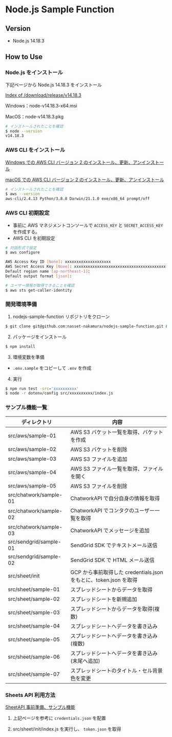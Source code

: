 # Node.js Sample Function

## Version

- Node.js 14.18.3

## How to Use

### Node.js をインストール

下記ページから Node.js 14.18.3 をインストール

[Index of /download/release/v14.18.3](https://nodejs.org/download/release/v14.18.3/)

Windows：node-v14.18.3-x64.msi

MacOS：node-v14.18.3.pkg

```bash
# インストールされたことを確認
$ node --version
v14.18.3
```

### AWS CLI をインストール

[Windows での AWS CLI バージョン 2 のインストール、更新、アンインストール](https://docs.aws.amazon.com/ja_jp/cli/latest/userguide/install-cliv2-windows.html)

[macOS での AWS CLI バージョン 2 のインストール、更新、アンインストール](https://docs.aws.amazon.com/ja_jp/cli/latest/userguide/install-cliv2-mac.html)

```bash
# インストールされたことを確認
$ aws --version
aws-cli/2.4.13 Python/3.8.8 Darwin/21.1.0 exe/x86_64 prompt/off
```

### AWS CLI 初期設定

- 事前に AWS マネジメントコンソールで `ACCESS_KEY` と `SECRET_ACCESS_KEY` を作成する。
- AWS CLI を初期設定

```bash
# 対話形式で設定
$ aws configure

AWS Access Key ID [None]: xxxxxxxxxxxxxxxxxxxx
AWS Secret Access Key [None]: xxxxxxxxxxxxxxxxxxxxxxxxxxxxxxxxxxxxxxxx
Default region name [ap-northeast-1]:
Default output format [json]:

# ユーザー情報が取得できることを確認
$ aws sts get-caller-identity
```

### 開発環境準備

1. nodejs-sample-function リポジトリをクローン

```bash
$ git clone git@github.com:nasset-nakamura/nodejs-sample-function.git && cd nodejs-sample-function
```

2. パッケージをインストール

```bash
$ npm install
```

3. 環境変数を準備

- `.env.sample` をコピーして `.env` を作成

4. 実行

```bash
$ npm run test -src='xxxxxxxxxx'
$ node -r dotenv/config src/xxxxxxxxxx/index.js
```

### サンプル機能一覧

| ディレクトリ           | 内容                                                              |
| ---------------------- | ----------------------------------------------------------------- |
| src/aws/sample-01      | AWS S3 バケット一覧を取得、バケットを作成                         |
| src/aws/sample-02      | AWS S3 バケットを削除                                             |
| src/aws/sample-03      | AWS S3 ファイルを追加                                             |
| src/aws/sample-04      | AWS S3 ファイル一覧を取得、ファイルを開く                         |
| src/aws/sample-05      | AWS S3 ファイルを削除                                             |
| src/chatwork/sample-01 | ChatworkAPI で自分自身の情報を取得                                |
| src/chatwork/sample-02 | ChatworkAPI でコンタクのユーザー一覧を取得                        |
| src/chatwork/sample-03 | ChatworkAPI でメッセージを追加                                    |
| src/sendgrid/sample-01 | SendGrid SDK でテキストメール送信                                 |
| src/sendgrid/sample-02 | SendGrid SDK で HTML メール送信                                   |
| src/sheet/init         | GCP から事前取得した credentials.json をもとに、token.json を取得 |
| src/sheet/sample-01    | スプレッドシートからデータを取得                                  |
| src/sheet/sample-02    | スプレッドシートを新規追加                                        |
| src/sheet/sample-03    | スプレッドシートからデータを取得(複数)                            |
| src/sheet/sample-04    | スプレッドシートへデータを書き込み                                |
| src/sheet/sample-05    | スプレッドシートへデータを書き込み(複数)                          |
| src/sheet/sample-06    | スプレッドシートへデータを書き込み(末尾へ追加)                    |
| src/sheet/sample-07    | スプレッドシートのタイトル・セル背景色を変更                      |

### Sheets API 利用方法

[SheetAPI 事前準備、サンプル機能](https://www.notion.so/SheetAPI-ae240d39639f4e55851cbe8821a5fc80)

1. 上記ページを参考に `credentials.json` を配置

2. src/sheet/init/index.js を実行し、 `token.json` を取得
